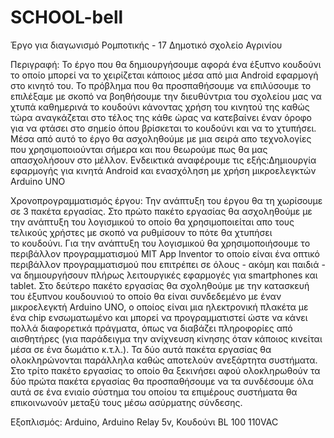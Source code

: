 # SCHOOL-bell
Έργο για διαγωνισμό Ρομποτικής - 17 Δημοτικό σχολείο Αγρινίου

Περιγραφή:
Το έργο που θα δημιουργήσουμε αφορά ένα έξυπνο κουδούνι το οποίο μπορεί να το χειρίζεται κάποιος μέσα από μια Android εφαρμογή στο κινητό του. Το πρόβλημα που θα προσπαθήσουμε να επιλύσουμε το επιλέξαμε με σκοπό να βοηθήσουμε την διευθύντρια του σχολείου μας να χτυπά καθημερινά το κουδούνι κάνοντας χρήση του κινητού της καθώς τώρα αναγκάζεται στο τέλος της κάθε ώρας να κατεβαίνει έναν όροφο για να φτάσει στο σημείο όπου βρίσκεται το κουδούνι και να το χτυπήσει. Μέσα από αυτό το έργο θα ασχοληθούμε με μια σειρά απο τεχνολογίες που χρησιμοποιούνται σήμερα και που θεωρούμε πως θα μας απασχολήσουν στο μέλλον. Ενδεικτικά αναφέρουμε τις εξής:Δημιουργία εφαρμογής για κινητά Android και ενασχόληση με χρήση μικροελεγκτών Arduino UNO

Χρονοπρογραμματισμός έργου:
Την ανάπτυξη του έργου θα τη χωρίσουμε σε 3 πακέτα εργασίας. Στο πρώτο πακέτο εργασίας θα ασχοληθούμε με την ανάπτυξη του λογισμικού το οποίο θα χρησιμοποιείται απο τους τελικούς χρήστες με σκοπό να ρυθμίσουν το πότε θα χτυπήσει το κουδούνι. Για την ανάπτυξη του λογισμικού θα χρησιμοποιήσουμε το περιβάλλον προγραμματισμού MIT App Inventor το οποίο είναι ένα οπτικό περιβάλλον προγραμματισμού που επιτρέπει σε όλους - ακόμη και παιδιά - να δημιουργήσουν πλήρως λειτουργικές εφαρμογές για smartphones και tablet. Στο δεύτερο πακέτο εργασίας θα σχοληθούμε με την κατασκευή του έξυπνου κουδουνιού το οποίο θα είναι συνδεδεμένο με έναν μικροελεγκτή Arduino UNO, ο οποίος είναι μια ηλεκτρονική πλακέτα με ένα chip ενσωματωμένο και μπορεί να προγραμματιστεί ώστε να κάνει πολλά διαφορετικά πράγματα, όπως να διαβάζει πληροφορίες από αισθητήρες (για παράδειγμα την ανίχνευση κίνησης όταν κάποιος κινείται μέσα σε ένα δωμάτιο κ.τ.λ.). Τα δύο αυτά πακέτα εργασίας θα ολοκληρώνονται παράλληλα καθώς αποτελούν ανεξάρτητα συστήματα. Στο τρίτο πακέτο εργασίας το οποίο θα ξεκινήσει αφού ολοκληρωθούν τα δύο πρώτα πακέτα εργασίας θα προσπαθήσουμε να τα συνδέσουμε όλα αυτά σε ένα ενιαίο σύστημα του οποίου τα επιμέρους συστήματα θα επικοινωνούν μεταξύ τους μέσω ασύρματης σύνδεσης.

Εξοπλισμός:
Arduino,
Arduino Relay 5v,
Κουδούνι BL 100 110VAC
